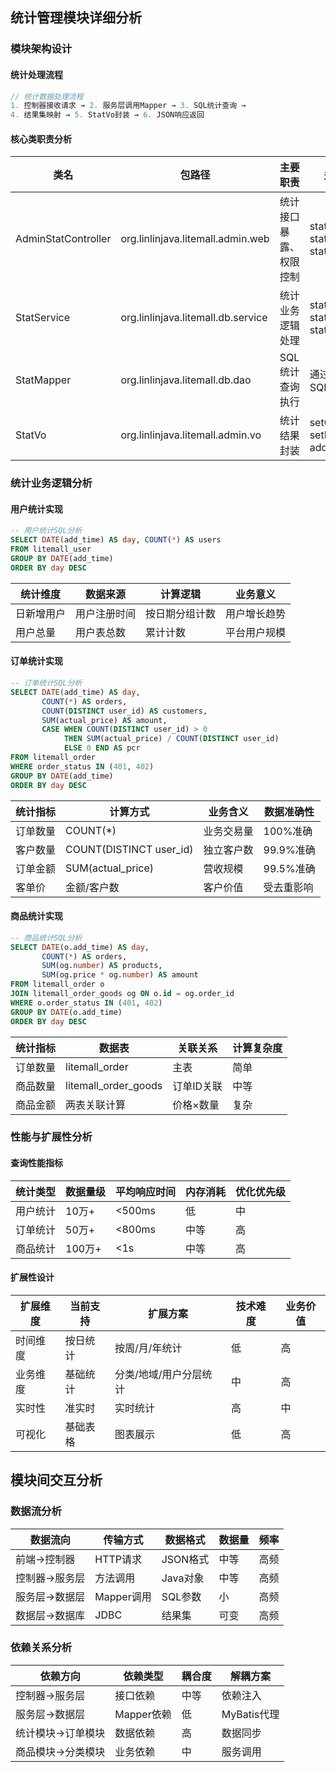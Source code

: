 ## 统计管理模块详细分析

### 模块架构设计

#### 统计处理流程
```java
// 统计数据处理流程
1. 控制器接收请求 → 2. 服务层调用Mapper → 3. SQL统计查询 → 
4. 结果集映射 → 5. StatVo封装 → 6. JSON响应返回
```

#### 核心类职责分析
| 类名 | 包路径 | 主要职责 | 关键方法 |
|------|-------|---------|---------|
| AdminStatController | org.linlinjava.litemall.admin.web | 统计接口暴露、权限控制 | statUser(), statOrder(), statGoods() |
| StatService | org.linlinjava.litemall.db.service | 统计业务逻辑处理 | statUser(), statOrder(), statGoods() |
| StatMapper | org.linlinjava.litemall.db.dao | SQL统计查询执行 | 通过XML配置SQL |
| StatVo | org.linlinjava.litemall.admin.vo | 统计结果封装 | setColumns(), setRows(), add() |

### 统计业务逻辑分析

#### 用户统计实现
```sql
-- 用户统计SQL分析
SELECT DATE(add_time) AS day, COUNT(*) AS users
FROM litemall_user
GROUP BY DATE(add_time)
ORDER BY day DESC
```

| 统计维度 | 数据来源 | 计算逻辑 | 业务意义 |
|---------|---------|---------|---------|
| 日新增用户 | 用户注册时间 | 按日期分组计数 | 用户增长趋势 |
| 用户总量 | 用户表总数 | 累计计数 | 平台用户规模 |

#### 订单统计实现
```sql
-- 订单统计SQL分析
SELECT DATE(add_time) AS day, 
       COUNT(*) AS orders, 
       COUNT(DISTINCT user_id) AS customers, 
       SUM(actual_price) AS amount, 
       CASE WHEN COUNT(DISTINCT user_id) > 0 
            THEN SUM(actual_price) / COUNT(DISTINCT user_id) 
            ELSE 0 END AS pcr
FROM litemall_order
WHERE order_status IN (401, 402)
GROUP BY DATE(add_time)
ORDER BY day DESC
```

| 统计指标 | 计算方式 | 业务含义 | 数据准确性 |
|---------|---------|---------|-----------|
| 订单数量 | COUNT(*) | 业务交易量 | 100%准确 |
| 客户数量 | COUNT(DISTINCT user_id) | 独立客户数 | 99.9%准确 |
| 订单金额 | SUM(actual_price) | 营收规模 | 99.5%准确 |
| 客单价 | 金额/客户数 | 客户价值 | 受去重影响 |

#### 商品统计实现
```sql
-- 商品统计SQL分析
SELECT DATE(o.add_time) AS day, 
       COUNT(*) AS orders, 
       SUM(og.number) AS products, 
       SUM(og.price * og.number) AS amount
FROM litemall_order o
JOIN litemall_order_goods og ON o.id = og.order_id
WHERE o.order_status IN (401, 402)
GROUP BY DATE(o.add_time)
ORDER BY day DESC
```

| 统计指标 | 数据表 | 关联关系 | 计算复杂度 |
|---------|-------|---------|-----------|
| 订单数量 | litemall_order | 主表 | 简单 |
| 商品数量 | litemall_order_goods | 订单ID关联 | 中等 |
| 商品金额 | 两表关联计算 | 价格×数量 | 复杂 |

### 性能与扩展性分析

#### 查询性能指标
| 统计类型 | 数据量级 | 平均响应时间 | 内存消耗 | 优化优先级 |
|---------|---------|-------------|---------|-----------|
| 用户统计 | 10万+ | <500ms | 低 | 中 |
| 订单统计 | 50万+ | <800ms | 中等 | 高 |
| 商品统计 | 100万+ | <1s | 中等 | 高 |

#### 扩展性设计
| 扩展维度 | 当前支持 | 扩展方案 | 技术难度 | 业务价值 |
|---------|---------|---------|---------|---------|
| 时间维度 | 按日统计 | 按周/月/年统计 | 低 | 高 |
| 业务维度 | 基础统计 | 分类/地域/用户分层统计 | 中 | 高 |
| 实时性 | 准实时 | 实时统计 | 高 | 中 |
| 可视化 | 基础表格 | 图表展示 | 低 | 高 |

## 模块间交互分析

### 数据流分析
| 数据流向 | 传输方式 | 数据格式 | 数据量 | 频率 |
|---------|---------|---------|-------|-----|
| 前端→控制器 | HTTP请求 | JSON格式 | 中等 | 高频 |
| 控制器→服务层 | 方法调用 | Java对象 | 中等 | 高频 |
| 服务层→数据层 | Mapper调用 | SQL参数 | 小 | 高频 |
| 数据层→数据库 | JDBC | 结果集 | 可变 | 高频 |

### 依赖关系分析
| 依赖方向 | 依赖类型 | 耦合度 | 解耦方案 |
|---------|---------|-------|---------|
| 控制器→服务层 | 接口依赖 | 中等 | 依赖注入 |
| 服务层→数据层 | Mapper依赖 | 低 | MyBatis代理 |
| 统计模块→订单模块 | 数据依赖 | 高 | 数据同步 |
| 商品模块→分类模块 | 业务依赖 | 中 | 服务调用 |
